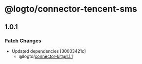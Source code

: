 # @logto/connector-tencent-sms

## 1.0.1

### Patch Changes

- Updated dependencies [30033421c]
  - @logto/connector-kit@1.1.1
